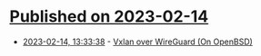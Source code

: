 # [Published on 2023-02-14](index.md)

* [2023-02-14, 13:33:38](https://news.ycombinator.com/item?id=34788989) - [Vxlan over WireGuard (On OpenBSD)](https://rob-turner.net/post/vx-lan/)
